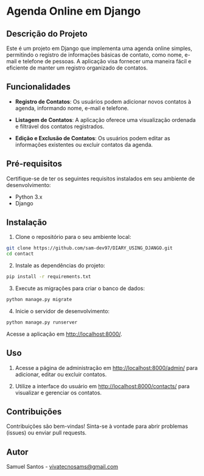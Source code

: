 # Agenda Online em Django

## Descrição do Projeto

Este é um projeto em Django que implementa uma agenda online simples, permitindo o registro de informações básicas de contato, como nome, e-mail e telefone de pessoas.
A aplicação visa fornecer uma maneira fácil e eficiente de manter um registro organizado de contatos.

## Funcionalidades

- **Registro de Contatos**: Os usuários podem adicionar novos contatos à agenda, informando nome, e-mail e telefone.

- **Listagem de Contatos**: A aplicação oferece uma visualização ordenada e filtrável dos contatos registrados.

- **Edição e Exclusão de Contatos**: Os usuários podem editar as informações existentes ou excluir contatos da agenda.

## Pré-requisitos

Certifique-se de ter os seguintes requisitos instalados em seu ambiente de desenvolvimento:

- Python 3.x
- Django

## Instalação

1. Clone o repositório para o seu ambiente local:

```bash
git clone https://github.com/sam-dev97/DIARY_USING_DJANGO.git
cd contact
```

2. Instale as dependências do projeto:

```bash
pip install -r requirements.txt
```

3. Execute as migrações para criar o banco de dados:

```bash
python manage.py migrate
```

4. Inicie o servidor de desenvolvimento:

```bash
python manage.py runserver
```

Acesse a aplicação em [http://localhost:8000/](http://localhost:8000/).

## Uso

1. Acesse a página de administração em [http://localhost:8000/admin/](http://localhost:8000/admin/) para adicionar, editar ou excluir contatos.

2. Utilize a interface do usuário em [http://localhost:8000/contacts/](http://localhost:8000/contacts/) para visualizar e gerenciar os contatos.

## Contribuições

Contribuições são bem-vindas! Sinta-se à vontade para abrir problemas (issues) ou enviar pull requests.

## Autor

Samuel Santos - vivatecnosams@gmail.com

